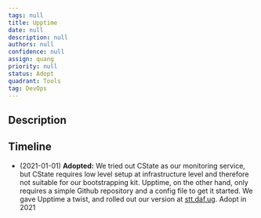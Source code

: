 ```yaml
---
tags: null
title: Upptime
date: null
description: null
authors: null
confidence: null
assign: quang
priority: null
status: Adopt
quadrant: Tools
tag: DevOps
---
```


## Description

## Timeline

* (2021-01-01) **Adopted:** We tried out CState as our monitoring service, but CState requires low level setup at infrastructure level and therefore not suitable for our bootstrapping kit. Upptime, on the other hand, only requires a simple Github repository and a config file to get it started. We gave Upptime a twist, and rolled out our version at [stt.daf.ug](http://stt.daf.ug/). Adopt in 2021
